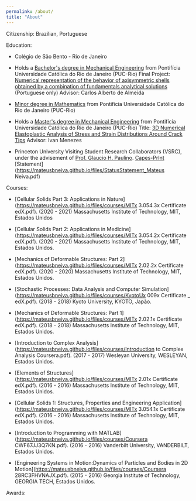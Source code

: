 ```yaml
---
permalink: /about/
title: "About"
---
```


Citizenship: Brazilian, Portuguese

Education:
- Colégio de São Bento - Rio de Janeiro

-  Holds a [Bachelor's degree in Mechanical Engineering](https://mateusbneiva.github.io/files/diploma/Diploma_bacharel_EngenhariaMecânica.pdf) from Pontifícia Universidade Católica do Rio de Janeiro (PUC-Rio)
  Final Project: [Numerical representation of the behavior of axisymmetric shells obtained by a combination of fundamentals analytical solutions](https://doi.org/10.17771/PUCRio.acad.41304) (Portuguese only)
  Advisor: Carlos Alberto de Almeida

- [Minor degree in Mathematics](https://mateusbneiva.github.io/files/diploma/Diploma_minor_matemática.pdf) from Pontifícia Universidade Católica do Rio de Janeiro (PUC-Rio)

-  Holds a [Master's degree in Mechanical Engineering](https://mateusbneiva.github.io/files/diploma/Diploma_mestre_EngenhariaMecânica.pdf) from Pontifícia Universidade Católica do Rio de Janeiro (PUC-Rio)
  Title: [3D Numerical Elastoplastic Analysis of Stress and Strain Distributions Around Crack Tips](https://doi.org/10.17771/PUCRio.acad.55076)
  Advisor: Ivan Menezes

- Princeton University
Visiting Student Research Collaborators (VSRC), under the advisement of [Prof. Glaucio H. Paulino](https://paulino.princeton.edu/). [Capes-PrInt](https://mateusbneiva.github.io/files/Capes_sponsor.pdf)
[Statement](https://mateusbneiva.github.io/files/StatusStatement_Mateus Neiva.pdf)

Courses:

- [Cellular Solids Part 3: Applications in Nature](https://mateusbneiva.github.io/files/courses/MITx 3.054.3x Certificate edX.pdf). (2020 - 2021)
  Massachusetts Institute of Technology, MIT, Estados Unidos

- [Cellular Solids Part 2: Applications in Medicine](https://mateusbneiva.github.io/files/courses/MITx 3.054.2x Certificate edX.pdf). (2020 - 2021)
  Massachusetts Institute of Technology, MIT, Estados Unidos.

- [Mechanics of Deformable Structures: Part 2](https://mateusbneiva.github.io/files/courses/MITx 2.02.2x Certificate edX.pdf). (2020 - 2020)
  Massachusetts Institute of Technology, MIT, Estados Unidos.
  
- [Stochastic Processes: Data Analysis and Computer Simulation](https://mateusbneiva.github.io/files/courses/KyotoUx 009x Certificate _ edX.pdf). (2018 - 2018)
  Kyoto University, KYOTO, Japão.

- [Mechanics of Deformable Structures: Part 1](https://mateusbneiva.github.io/files/courses/MITx 2.02.1x Certificate edX.pdf). (2018 - 2018)
  Massachusetts Institute of Technology, MIT, Estados Unidos.

- [Introduction to Complex Analysis](https://mateusbneiva.github.io/files/courses/Introduction to Complex Analysis Coursera.pdf). (2017 - 2017)
  Wesleyan University, WESLEYAN, Estados Unidos.
  
- [Elements of Structures](https://mateusbneiva.github.io/files/courses/MITx 2.01x Certificate edX.pdf). (2016 - 2016)
  Massachusetts Institute of Technology, MIT, Estados Unidos.

- [Cellular Solids 1: Structures, Properties and Engineering Application](https://mateusbneiva.github.io/files/courses/MITx 3.054.1x Certificate edX.pdf). (2016 - 2016)
  Massachusetts Institute of Technology, MIT, Estados Unidos.

- [Introduction to Programming with MATLAB](https://mateusbneiva.github.io/files/courses/Coursera CWF67JJ3Q7KN.pdf). (2016 - 2016)
  Vanderbilt University, VANDERBILT, Estados Unidos.

- [Engineering Systems in Motion:Dynamics of Particles and Bodies in 2D Motion](https://mateusbneiva.github.io/files/courses/Coursera 28RC3FHVNAJX.pdf). (2015 - 2016)
  Georgia Institute of Technology, GEORGIA TECH, Estados Unidos.

Awards:
  

